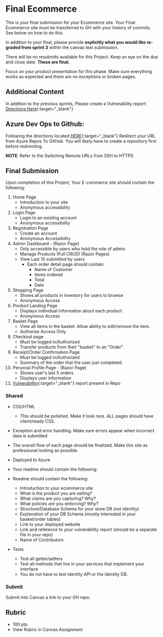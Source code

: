 # Final Ecommerce
This is your final submission for your Ecommerce site. Your Final Ecommerce site must be transferred to GH with your history of commits. See below on how to do this.

In addition to your final, please provide **explicitly what you would like re-graded from sprint 3** within the canvas text submission. 

There will be no resubmits available for this Project. Keep an eye on the due and close date. **These are final.** 

Focus on your product presentation for this phase. Make sure everything works as expected and there are no exceptions or broken pages. 

## Additional Content

In addition to the previous sprints, Please create a Vulnerability report: [Directions Here](https://codefellows.github.io/code-401-dotnet-guide/Curriculum/ECom_Project/VulnerabilityReport){:target="_blank"}


## Azure Dev Ops to Github:

Following the directions located [HERE](https://help.github.com/articles/changing-a-remote-s-url/){:target="_blank"} Redirect your URL from Azure Repos To GitHub. You will likely have to create a repository first before redirecting. 

**NOTE**: Refer to the Switching Remote URLs from SSH to HTTPS

## Final Submission
Upon completion of this Project, Your E-commerce site should contain the following:
1. Home Page
   - Introduction to your site
   - Anonymous accessibility
1. Login Page
   - Login to an existing account
   - Anonymous accessibility
1. Registration Page
   - Create an account
   - Anonymous Accessibility
1. Admin Dashboard - (Razor Page)
   - Only accessible by users who hold the role of admin
   - Manage Products (Full CRUD) (Razor Pages)
   - View Last 10 submitted by users
     - Each order detail page should contain:
       - Name of Customer
       - Items ordered
       - Total
       - Date
1. Shopping Page
   - Shows all products in inventory for users to browse
   - Anonymous Access
1. Product Landing Page
   - Displays individual information about each product
   - Anonymous Access
1. Basket Page
   - View all items in the basket. Allow ability to edit/remove the item.
   - Authorize Access Only
1. Checkout page
   - Must be logged in/Authorized
   - Transfer products from their "basket" to an "Order"
9. Receipt/Order Confirmation Page
   - Must be logged in/Authorized
   - Summary of the order that the user just completed. 
1. Personal Profile Page - (Razor Page)
    - Shows user's last 5 orders
    - Displays user information
1. [Vulnerability](VulnerabilityReport.md){:target="_blank"} report present in Repo 

### Shared
- CSS/HTML
  - This should be polished. Make it look nice. ALL pages should have client/ready CSS.  
- Exception and error handling. Make sure errors appear when incorrect data is submitted
- The overall flow of each page should be finalized. Make this site as professional looking as possible. 
- Deployed to Azure
- Your readme should contain the following:
- Readme should contain the following:
  - Introduction to your ecommerce site
  - What is the product you are selling?
  - What claims are you capturing? Why?
  - What policies are you enforcing? Why?
  - Structure/Database Schema for your store DB (not identity)
  - Explanation of your DB Schema (mostly interested in your basket/order tables)
  - Link to your deployed website
  - Link and reference to your vulnerability report (should be a separate file in your repo)
  - Name of Contributors

- Tests
	- Test all getter/setters
	- Test all methods that live in your services that implement your interface
	- You do not have to test identity API or the identity DB.
  

### Submit
Submit into Canvas a link to your GH repo. 

## Rubric
- 100 pts. 
- View Rubric in Canvas Assignment